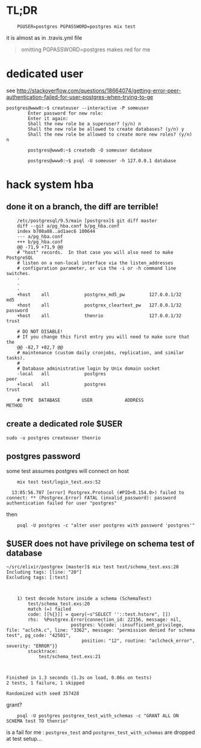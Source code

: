TL;DR
=====

		PGUSER=postgres PGPASSWORD=postgres mix test

it is almost as in .travis.yml file

> omitting PGPASSWORD=postgres makes red for me
>

dedicated user
==============

see http://stackoverflow.com/questions/18664074/getting-error-peer-authentication-failed-for-user-postgres-when-trying-to-ge

	postgres@www0:~$ createuser --interactive -P someuser
			Enter password for new role:
			Enter it again:
			Shall the new role be a superuser? (y/n) n
			Shall the new role be allowed to create databases? (y/n) y
			Shall the new role be allowed to create more new roles? (y/n) n

			postgres@www0:~$ createdb -O someuser database

			postgres@www0:~$ psql -U someuser -h 127.0.0.1 database

hack system hba
===============

done it on a branch, the diff are terrible!
-------------------------------------------

		/etc/postgresql/9.5/main [postgrex]$ git diff master
		diff --git a/pg_hba.conf b/pg_hba.conf
		index b708a88..ad1aec6 100644
		--- a/pg_hba.conf
		+++ b/pg_hba.conf
		@@ -71,9 +71,9 @@
		# "host" records.  In that case you will also need to make PostgreSQL
		# listen on a non-local interface via the listen_addresses
		# configuration parameter, or via the -i or -h command line switches.
		-
		-
		-
		+host    all             postgrex_md5_pw         127.0.0.1/32    md5
		+host    all             postgrex_cleartext_pw   127.0.0.1/32    password
		+host    all             thenrio                 127.0.0.1/32    trust
		
		# DO NOT DISABLE!
		# If you change this first entry you will need to make sure that the
		@@ -82,7 +82,7 @@
		# maintenance (custom daily cronjobs, replication, and similar tasks).
		#
		# Database administrative login by Unix domain socket
		-local   all             postgres                                peer
		+local   all             postgres                                trust
		
		# TYPE  DATABASE        USER            ADDRESS                 METHOD


create a dedicated role $USER
------------------------------

	sudo -u postgres createuser thenrio


postgres password
-----------------
some test assumes postgres will connect on host

		mix test test/login_test.exs:52

	  13:05:56.707 [error] Postgrex.Protocol (#PID<0.154.0>) failed to connect: ** (Postgrex.Error) FATAL (invalid_password): password authentication failed for user "postgres"	

then

		psql -U postgres -c "alter user postgres with password 'postgres'"

$USER does not have privilege on schema test of database
---------------------------------------------------------

	~/src/elixir/postgrex [master]$ mix test test/schema_test.exs:20
	Including tags: [line: "20"]
	Excluding tags: [:test]



		1) test decode hstore inside a schema (SchemaTest)
			test/schema_test.exs:20
			match (=) failed
			code: [[%{}]] = query(~s"SELECT ''::test.hstore", [])
			rhs:  %Postgrex.Error{connection_id: 22156, message: nil,
							postgres: %{code: :insufficient_privilege, file: "aclchk.c", line: "3362", message: "permission denied for schema test", pg_code: "42501",
								position: "12", routine: "aclcheck_error", severity: "ERROR"}}
			stacktrace:
				test/schema_test.exs:21



	Finished in 1.3 seconds (1.3s on load, 0.06s on tests)
	2 tests, 1 failure, 1 skipped

	Randomized with seed 357428

grant?

		psql -U postgres postgrex_test_with_schemas -c "GRANT ALL ON SCHEMA test TO thenrio"

is a fail for me : `postgrex_test` and `postgrex_test_with_schemas` are dropped at test setup...
